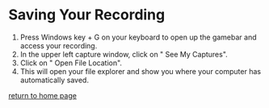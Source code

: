 # Saving Your Recording


1. Press Windows key + G on your keyboard to open up the gamebar and access your recording.
2. In the upper left capture window, click on " See My Captures".
3. Click on " Open File Location".
4. This will open your file explorer and show you where your computer has automatically saved.



[return to home page](./README.md)
